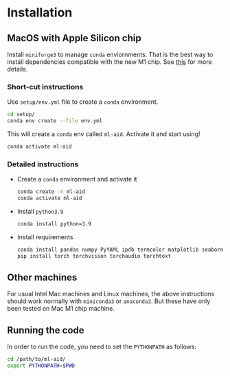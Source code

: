 
# Installation

## MacOS with Apple Silicon chip

Install `miniforge3` to manage `conda` enviornments. That is the best way to install dependencies compatible with the new M1 chip. See [this](https://bpiyush.github.io/ml-engg-docs/mac_m1.html) for more details.

### Short-cut instructions

Use `setup/env.yml` file to create a `conda` environment.

```bash
cd setup/
conda env create --file env.yml
```

This will create a `conda` env called `ml-aid`. Activate it and start using!
```bash
conda activate ml-aid
```

### Detailed instructions

* Create a `conda` environment and activate it
  ```bash
  conda create -n ml-aid
  conda activate ml-aid
  ```
* Install `python3.9`
  ```bash
  conda install python=3.9
  ```
* Install requirements
  ```bash
  conda install pandas numpy PyYAML ipdb termcolor matplotlib seaborn
  pip install torch torchvision torchaudio torchtext
  ```

## Other machines

For usual Intel Mac machines and Linux machines, the above instructions should work normally with `miniconda3` or `anaconda3`. But these have only been tested on Mac M1 chip machine.

## Running the code

In order to run the code, you need to set the `PYTHONPATH` as follows:
```bash
cd /path/to/ml-aid/
export PYTHONPATH=$PWD
```